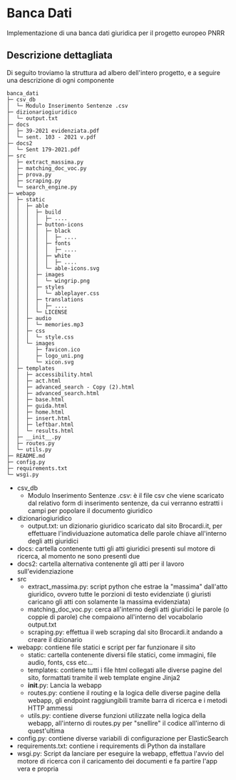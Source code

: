 # Banca Dati
Implementazione di una banca dati giuridica per il progetto europeo PNRR

## Descrizione dettagliata
Di seguito troviamo la struttura ad albero dell'intero progetto, e a seguire una descrizione di ogni componente

```
banca_dati                                 
├─ csv_db                                  
│  └─ Modulo Inserimento Sentenze .csv
├─ dizionariogiuridico                     
│  └─ output.txt                          
├─ docs                                   
│  ├─ 39-2021 evidenziata.pdf              
│  └─ sent. 103 - 2021 v.pdf               
├─ docs2                               
│  └─ Sent 179-2021.pdf                    
├─ src                                     
│  ├─ extract_massima.py                   
│  ├─ matching_doc_voc.py                  
│  ├─ prova.py                             
│  ├─ scraping.py                          
│  └─ search_engine.py                     
├─ webapp                                  
│  ├─ static                               
│  │  ├─ able                              
│  │  │  ├─ build                          
│  │  │  │  ├─ ....     
│  │  │  ├─ button-icons                   
│  │  │  │  ├─ black                       
│  │  │  │  │  ├─ ....
│  │  │  │  ├─ fonts                       
│  │  │  │  │  ├─ ....              
│  │  │  │  ├─ white                       
│  │  │  │  │  ├─ ....    
│  │  │  │  └─ able-icons.svg              
│  │  │  ├─ images                         
│  │  │  │  └─ wingrip.png                 
│  │  │  ├─ styles                         
│  │  │  │  └─ ableplayer.css              
│  │  │  ├─ translations                   
│  │  │  │  ├─ ....                   
│  │  │  └─ LICENSE                        
│  │  ├─ audio                             
│  │  │  └─ memories.mp3                   
│  │  ├─ css                               
│  │  │  └─ style.css                      
│  │  └─ images                            
│  │     ├─ favicon.ico                    
│  │     ├─ logo_uni.png                   
│  │     └─ xicon.svg                      
│  ├─ templates                            
│  │  ├─ accessibility.html                
│  │  ├─ act.html                          
│  │  ├─ advanced_search - Copy (2).html   
│  │  ├─ advanced_search.html              
│  │  ├─ base.html                         
│  │  ├─ guida.html                        
│  │  ├─ home.html                         
│  │  ├─ insert.html                       
│  │  ├─ leftbar.html                      
│  │  └─ results.html                      
│  ├─ __init__.py                          
│  ├─ routes.py                            
│  └─ utils.py                             
├─ README.md                               
├─ config.py                               
├─ requirements.txt                        
└─ wsgi.py                                 
```

* csv_db
  - Modulo Inserimento Sentenze .csv: è il file csv che viene scaricato dal relativo form di inserimento sentenze, da cui verranno estratti i campi per popolare il documento giuridico
* dizionariogiuridico
  - output.txt: un dizionario giuridico scaricato dal sito Brocardi.it, per effettuare l'individuazione automatica delle parole chiave all'interno degli atti giuridici    
* docs: cartella contenente tutti gli atti giuridici presenti sul motore di ricerca, al momento ne sono presenti due 
* docs2: cartella alternativa contenente gli atti per il lavoro sull'evidenziazione 
* src
  - extract_massima.py: script python che estrae la "massima" dall'atto giuridico, ovvero tutte le porzioni di testo evidenziate (i giuristi caricano gli atti con solamente la massima evidenziata)
  - matching_doc_voc.py: cerca all'interno degli atti giuridici le parole (o coppie di parole) che compaiono all'interno del vocabolario output.txt
  - scraping.py: effettua il web scraping dal sito Brocardi.it andando a creare il dizionario
* webapp: contiene file statici e script per far funzionare il sito
  - static: cartella contenente diversi file statici, come immagini, file audio, fonts, css etc...
  - templates: contiene tutti i file html collegati alle diverse pagine del sito, formattati tramite il web template engine Jinja2
  - __init__.py: Lancia la webapp
  - routes.py: contiene il routing e la logica delle diverse pagine della webapp, gli endpoint raggiungibili tramite barra di ricerca e i metodi HTTP ammessi
  - utils.py: contiene diverse funzioni utilizzate nella logica della webapp, all'interno di routes.py per "snellire" il codice all'interno di quest'ultima
* config.py: contiene diverse variabili di configurazione per ElasticSearch
* requirements.txt: contiene i requirements di Python da installare 
* wsgi.py: Script da lanciare per eseguire la webapp, effettua l'avvio del motore di ricerca con il caricamento dei documenti e fa partire l'app vera e propria
